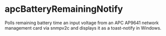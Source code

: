 # apcBatteryRemainingNotify
Polls remaining battery time an input voltage from an APC AP9641 network management card via snmpv2c and displays it as a toast-notify in Windows.
